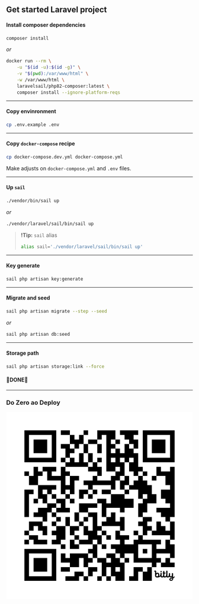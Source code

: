 ## Get started Laravel project

#### Install composer dependencies
```sh
composer install
```

*or*

```sh
docker run --rm \
    -u "$(id -u):$(id -g)" \
    -v "$(pwd):/var/www/html" \
    -w /var/www/html \
    laravelsail/php82-composer:latest \
    composer install --ignore-platform-reqs
```

-----

#### Copy envinronment

```sh
cp .env.example .env
```

-----

#### Copy `docker-compose` recipe

```sh
cp docker-compose.dev.yml docker-compose.yml
```

Make adjusts on `docker-compose.yml` and `.env` files.

-----

#### Up `sail`

```sh
./vendor/bin/sail up
```
*or*

```sh
./vendor/laravel/sail/bin/sail up
```

> **!Tip:** `sail` alias
> ```sh
> alias sail='./vendor/laravel/sail/bin/sail up'
> ```

-----

#### Key generate
```sh
sail php artisan key:generate
```

-----

#### Migrate and seed
```sh
sail php artisan migrate --step --seed
```
*or*
```sh
sail php artisan db:seed
```

-----

#### Storage path
```sh
sail php artisan storage:link --force
```

#### 🎊DONE🎉

-----

### Do Zero ao Deploy
![Do Zero ao Deploy](./public/imgs/qr-code-dzad.png)
